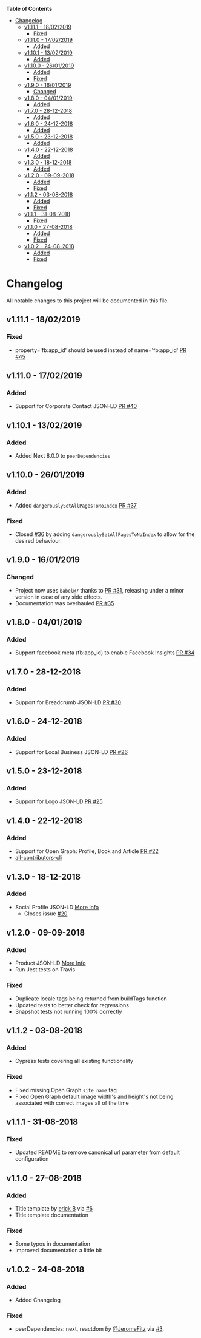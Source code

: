 <!-- START doctoc generated TOC please keep comment here to allow auto update -->
<!-- DON'T EDIT THIS SECTION, INSTEAD RE-RUN doctoc TO UPDATE -->
<!-- https://github.com/thlorenz/doctoc -->

**Table of Contents**

- [Changelog](#changelog)
  - [v1.11.1 - 18/02/2019](#v1111---18022019)
    - [Fixed](#fixed)
  - [v1.11.0 - 17/02/2019](#v1110---17022019)
    - [Added](#added)
  - [v1.10.1 - 13/02/2019](#v1101---13022019)
    - [Added](#added-1)
  - [v1.10.0 - 26/01/2019](#v1100---26012019)
    - [Added](#added-2)
    - [Fixed](#fixed-1)
  - [v1.9.0 - 16/01/2019](#v190---16012019)
    - [Changed](#changed)
  - [v1.8.0 - 04/01/2019](#v180---04012019)
    - [Added](#added-3)
  - [v1.7.0 - 28-12-2018](#v170---28-12-2018)
    - [Added](#added-4)
  - [v1.6.0 - 24-12-2018](#v160---24-12-2018)
    - [Added](#added-5)
  - [v1.5.0 - 23-12-2018](#v150---23-12-2018)
    - [Added](#added-6)
  - [v1.4.0 - 22-12-2018](#v140---22-12-2018)
    - [Added](#added-7)
  - [v1.3.0 - 18-12-2018](#v130---18-12-2018)
    - [Added](#added-8)
  - [v1.2.0 - 09-09-2018](#v120---09-09-2018)
    - [Added](#added-9)
    - [Fixed](#fixed-2)
  - [v1.1.2 - 03-08-2018](#v112---03-08-2018)
    - [Added](#added-10)
    - [Fixed](#fixed-3)
  - [v1.1.1 - 31-08-2018](#v111---31-08-2018)
    - [Fixed](#fixed-4)
  - [v1.1.0 - 27-08-2018](#v110---27-08-2018)
    - [Added](#added-11)
    - [Fixed](#fixed-5)
  - [v1.0.2 - 24-08-2018](#v102---24-08-2018)
    - [Added](#added-12)
    - [Fixed](#fixed-6)

<!-- END doctoc generated TOC please keep comment here to allow auto update -->

# Changelog

All notable changes to this project will be documented in this file.

## v1.11.1 - 18/02/2019

### Fixed

- property='fb:app_id' should be used instead of name='fb:app_id' [PR #45](https://github.com/garmeeh/next-seo/pull/45)

## v1.11.0 - 17/02/2019

### Added

- Support for Corporate Contact JSON-LD [PR #40](https://github.com/garmeeh/next-seo/pull/40)

## v1.10.1 - 13/02/2019

### Added

- Added Next 8.0.0 to `peerDependencies`

## v1.10.0 - 26/01/2019

### Added

- Added `dangerouslySetAllPagesToNoIndex` [PR #37](https://github.com/garmeeh/next-seo/pull/37)

### Fixed

- Closed [#36](https://github.com/garmeeh/next-seo/issues/36) by adding `dangerouslySetAllPagesToNoIndex` to allow for the desired behaviour.

## v1.9.0 - 16/01/2019

### Changed

- Project now uses `babel@7` thanks to [PR #31](https://github.com/garmeeh/next-seo/pull/31), releasing under a minor version in case of any side effects.
- Documentation was overhauled [PR #35](https://github.com/garmeeh/next-seo/pull/35)

## v1.8.0 - 04/01/2019

### Added

- Support facebook meta (fb:app_id) to enable Facebook Insights [PR #34](https://github.com/garmeeh/next-seo/pull/34)

## v1.7.0 - 28-12-2018

### Added

- Support for Breadcrumb JSON-LD [PR #30](https://github.com/garmeeh/next-seo/pull/30)

## v1.6.0 - 24-12-2018

### Added

- Support for Local Business JSON-LD [PR #26](https://github.com/garmeeh/next-seo/pull/26)

## v1.5.0 - 23-12-2018

### Added

- Support for Logo JSON-LD [PR #25](https://github.com/garmeeh/next-seo/pull/25)

## v1.4.0 - 22-12-2018

### Added

- Support for Open Graph: Profile, Book and Article [PR #22](https://github.com/garmeeh/next-seo/pull/22)
- [all-contributors-cli](https://www.npmjs.com/package/all-contributors-cli)

## v1.3.0 - 18-12-2018

### Added

- Social Profile JSON-LD [More Info](https://developers.google.com/search/docs/data-types/social-profile)
  - Closes issue [#20](https://github.com/garmeeh/next-seo/issues/20)

## v1.2.0 - 09-09-2018

### Added

- Product JSON-LD [More Info](https://developers.google.com/search/docs/data-types/product)
- Run Jest tests on Travis

### Fixed

- Duplicate locale tags being returned from buildTags function
- Updated tests to better check for regressions
- Snapshot tests not running 100% correctly

## v1.1.2 - 03-08-2018

### Added

- Cypress tests covering all existing functionality

### Fixed

- Fixed missing Open Graph `site_name` tag
- Fixed Open Graph default image width's and height's not being associated with correct images all of the time

## v1.1.1 - 31-08-2018

### Fixed

- Updated README to remove canonical url parameter from default configuration

## v1.1.0 - 27-08-2018

### Added

- Title template _by_ [erick B](https://github.com/erickeno) via [#6](https://github.com/garmeeh/next-seo/pull/6)
- Title template documentation

### Fixed

- Some typos in documentation
- Improved documentation a little bit

## v1.0.2 - 24-08-2018

### Added

- Added Changelog

### Fixed

- peerDependencies: next, reactdom _by_ [@JeromeFitz](https://github.com/JeromeFitz) via [#3](https://github.com/garmeeh/next-seo/pull/3).
